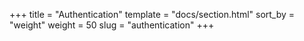 +++
title = "Authentication"
template = "docs/section.html"
sort_by = "weight"
weight = 50
slug = "authentication"
+++